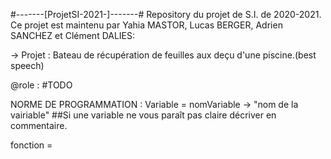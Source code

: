 #-------[ProjetSI-2021-]-------#
Repository du projet de S.I. de 2020-2021.
Ce projet est maintenu par Yahia MASTOR, Lucas BERGER, Adrien SANCHEZ et Clément DALIES:

-> Projet : Bateau de récupération de feuilles aux deçu d'une piscine.(best speech)

@role :
#TODO

NORME DE PROGRAMMATION :
Variable = nomVariable -> "nom de la vairiable"    ##Si une variable ne vous paraît pas claire décriver en commentaire.


fonction =
